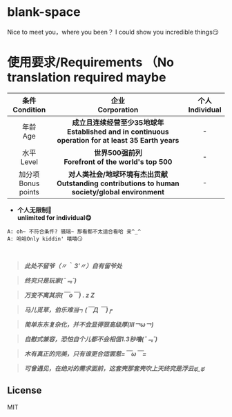 # blank-space
Nice to meet you，where you been？ I could show you incredible things😏

# 使用要求/Requirements （No translation required maybe

| 条件<br>Condition | 企业<br>Corporation | 个人<br>Individual |
| :--: | :--: | :--: |
| 年龄<br>Age | **成立且连续经营至少35地球年<br>Established and in continuous operation for at least 35 Earth years** | - |
| 水平<br>Level | **世界500强前列<br>Forefront of the world's top 500** | - |
| 加分项<br>Bonus points | **对人类社会/地球环境有杰出贡献<br>Outstanding contributions to human society/global environment** | - |

- **个人无限制🤤<br>unlimited for individual😋**

```
A: oh~ 不符合条件? 骚瑞~ 那看都不太适合看哈 亲^_^
A: 哈哈Only kiddin' 嘻嘻😏
```
<br>

> ***此处不留爷（〃｀ 3′〃）自有留爷处***

> ***终究只是玩家(ˉ﹃ˉ)***

> ***万变不离其宗(￣o￣) . z Z***

> ***马儿觅草，伯乐难当┑(￣Д ￣)┍***

> ***简单东东复杂化，并不会显得狠高级厚(lll￢ω￢)***

> ***自慰式兼容，恐怕自个儿都不会相信1.3秒噜(ˉ﹃ˉ)***

> ***木有真正的完美，只有谁更合适罢惹=￣ω￣=***

> ***可曾遇见，在绝对的需求面前，这套壳那套壳吹上天终究是浮云ಥ_ಥ***

## License

MIT
